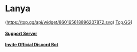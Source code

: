 # Lanya

(https://top.gg/api/widget/860165618896207872.svg)
[Top.GG](https://top.gg/bot/860165618896207872)]

#### [Support Server](https://discord.gg/zvmJzpNRzz)
#### [Invite Official Discord Bot](https://discord.com/api/oauth2/authorize?client_id=860165618896207872&permissions=8&scope=bot%20applications.commands)

